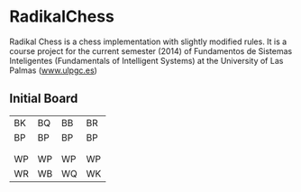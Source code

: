 RadikalChess
============

Radikal Chess is a chess implementation with slightly modified rules.
It is a course project for the current semester (2014) of Fundamentos de Sistemas Inteligentes (Fundamentals of Intelligent Systems) at the University of Las Palmas (www.ulpgc.es)

Initial Board
-------------

<table>
  <tr>
  <td>BK</td>
  <td>BQ</td>
  <td>BB</td>
  <td>BR</td>
  </tr>
  <tr>
  <td>BP</td>
  <td>BP</td>
  <td>BP</td>
  <td>BP</td>
  </tr>
  <tr>
  <td></td>
  <td></td>
  <td></td>
  <td></td>
  </tr>
  <tr>
  <td></td>
  <td></td>
  <td></td>
  <td></td>
  </tr>
  <tr>
  <td>WP</td>
  <td>WP</td>
  <td>WP</td>
  <td>WP</td>
  </tr>
  <tr>
  <td>WR</td>
  <td>WB</td>
  <td>WQ</td>
  <td>WK</td>
  </tr>
</table>
